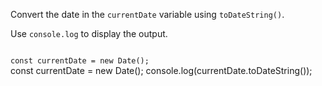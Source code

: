 Convert the date in the `currentDate` variable
using `toDateString()`.

Use `console.log` to display the output.

<codeblock language="javascript" type="exercise" testMode="fixedInput">
<code>
const currentDate = new Date();
</code>

<solution>
const currentDate = new Date();
console.log(currentDate.toDateString());
</solution>
</codeblock>